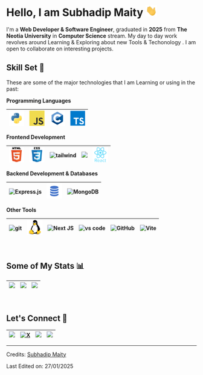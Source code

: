 <h1>Hello, I am Subhadip Maity <img  src="https://raw.githubusercontent.com/ABSphreak/ABSphreak/master/gifs/Hi.gif" width="30px"></h1>

I'm a **Web Developer & Software Engineer**, graduated in **2025** from **The Neotia University** in **Computer Science** stream. My day to day work revolves around Learning & Exploring about new Tools & Techonology . I am open to collaborate on interesting projects.

## Skill Set :muscle:

These are some of the major technologies that I am Learning or using in the past:

**Programming Languages**

<img title="Python" alt="Python" width="40px" src="https://raw.githubusercontent.com/github/explore/master/topics/python/python.png">|<img alt="JS" title="JavaScript" width="40px" src="https://raw.githubusercontent.com/github/explore/master/topics/javascript/javascript.png">|<img title="C" alt="C" width="40px" src="https://raw.githubusercontent.com/github/explore/master/topics/c/c.png">|<img src="https://raw.githubusercontent.com/devicons/devicon/master/icons/typescript/typescript-original.svg" alt="typescript" width="40px" height="40px">
|--|--|--|--|

**Frontend Development**

<img src="https://raw.githubusercontent.com/devicons/devicon/master/icons/html5/html5-original-wordmark.svg" alt="html5" width="40px" height="40px">|<img src="https://raw.githubusercontent.com/devicons/devicon/master/icons/css3/css3-original-wordmark.svg" alt="css3" width="40px" height="40px">|<img src="https://www.vectorlogo.zone/logos/tailwindcss/tailwindcss-icon.svg" alt="tailwind" width="40px" height="40px"/>|![](https://img.shields.io/badge/bootstrap-%238511FA.svg?style=for-the-badge&logo=bootstrap&logoColor=white)|<img src="https://raw.githubusercontent.com/devicons/devicon/master/icons/react/react-original-wordmark.svg" alt="react" width="40px" height="40px">
|--|--|--|--|--|

**Backend Development & Databases**

![Express.js](https://img.shields.io/badge/express.js-%23404d59.svg?style=for-the-badge&logo=express&logoColor=%2361DAFB)|<img title="SQL" alt="SQL" width="40px" src="https://raw.githubusercontent.com/github/explore/master/topics/sql/sql.png">|<img title="MongoDB" alt="MongoDB" width="40px" src="https://cdn.iconscout.com/icon/free/png-512/mongodb-3-1175138.png"> <br>
|--|--|--|

**Other Tools**

<img src="https://www.vectorlogo.zone/logos/git-scm/git-scm-icon.svg" alt="git" width="40px" height="40px">|<img src="https://raw.githubusercontent.com/devicons/devicon/master/icons/linux/linux-original.svg" alt="linux" width="40px" height="40px">|![Next JS](https://img.shields.io/badge/Next-black?style=for-the-badge&logo=next.js&logoColor=white)|<img src="https://camo.githubusercontent.com/f39f203ca1defeb47e3505ef9044d3303c038c60de7e67f6c229992602e59128/68747470733a2f2f63646e2e6a7364656c6976722e6e65742f67682f64657669636f6e732f64657669636f6e2f69636f6e732f7673636f64652f7673636f64652d6f726967696e616c2e737667" alt="vs code" width="40px" height="40px">|![GitHub](https://img.shields.io/badge/github-%23121011.svg?style=for-the-badge&logo=github&logoColor=white)|![Vite](https://img.shields.io/badge/vite-%23646CFF.svg?style=for-the-badge&logo=vite&logoColor=white)
|--|--|--|--|--|--|
<br>

## Some of My Stats :bar_chart:

![](https://github-readme-stats.vercel.app/api?username=subhadip-191&theme=transparent&hide_border=false&include_all_commits=true&count_private=true)|![](https://github-readme-stats.vercel.app/api/top-langs/?username=subhadip-191&theme=transparent&hide_border=false&include_all_commits=true&count_private=true&layout=compact)|![](https://github-readme-streak-stats.herokuapp.com/?user=subhadip-191&theme=transparent&hide_border=false)
|--|--|--|
<br>

## Let's Connect :handshake:

<a href="https://www.linkedin.com/in/subhadipmaity191/"><img src="https://cdn2.iconfinder.com/data/icons/social-media-2285/512/1_Linkedin_unofficial_colored_svg-128.png" width="40"></a>|[![X](https://img.shields.io/badge/X-black.svg?logo=X&logoColor=white)](https://x.com/@Subhadip119)|<a href="https://www.facebook.com/subhadip.maity.5074644/"><img src="https://cdn1.iconfinder.com/data/icons/social-media-2285/512/Colored_Facebook3_svg-128.png" width="40"></a>|<a href="https://www.instagram.com/subhadip_maity_191/"><img src="https://cdn2.iconfinder.com/data/icons/social-media-2285/512/1_Instagram_colored_svg_1-128.png" width="40"></a>
|--|--|--|--|

-----
Credits: [Subhadip Maity](https://github.com/subhadip-191)

Last Edited on: 27/01/2025
